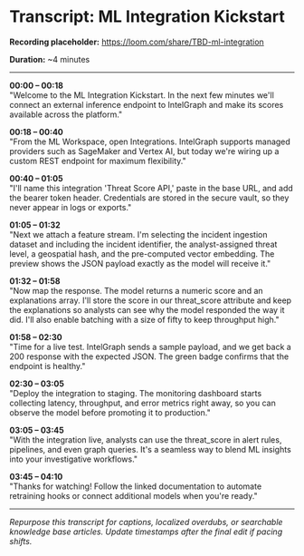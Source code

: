 # Transcript: ML Integration Kickstart

**Recording placeholder:** https://loom.com/share/TBD-ml-integration

**Duration:** ~4 minutes

---

**00:00 – 00:18**  
"Welcome to the ML Integration Kickstart. In the next few minutes we'll connect an external inference endpoint to IntelGraph and make its scores available across the platform."

**00:18 – 00:40**  
"From the ML Workspace, open Integrations. IntelGraph supports managed providers such as SageMaker and Vertex AI, but today we're wiring up a custom REST endpoint for maximum flexibility."

**00:40 – 01:05**  
"I'll name this integration 'Threat Score API,' paste in the base URL, and add the bearer token header. Credentials are stored in the secure vault, so they never appear in logs or exports."

**01:05 – 01:32**  
"Next we attach a feature stream. I'm selecting the incident ingestion dataset and including the incident identifier, the analyst-assigned threat level, a geospatial hash, and the pre-computed vector embedding. The preview shows the JSON payload exactly as the model will receive it."

**01:32 – 01:58**  
"Now map the response. The model returns a numeric score and an explanations array. I'll store the score in our threat_score attribute and keep the explanations so analysts can see why the model responded the way it did. I'll also enable batching with a size of fifty to keep throughput high."

**01:58 – 02:30**  
"Time for a live test. IntelGraph sends a sample payload, and we get back a 200 response with the expected JSON. The green badge confirms that the endpoint is healthy."

**02:30 – 03:05**  
"Deploy the integration to staging. The monitoring dashboard starts collecting latency, throughput, and error metrics right away, so you can observe the model before promoting it to production."

**03:05 – 03:45**  
"With the integration live, analysts can use the threat_score in alert rules, pipelines, and even graph queries. It's a seamless way to blend ML insights into your investigative workflows."

**03:45 – 04:10**  
"Thanks for watching! Follow the linked documentation to automate retraining hooks or connect additional models when you're ready."

---

*Repurpose this transcript for captions, localized overdubs, or searchable knowledge base articles. Update timestamps after the final edit if pacing shifts.*
